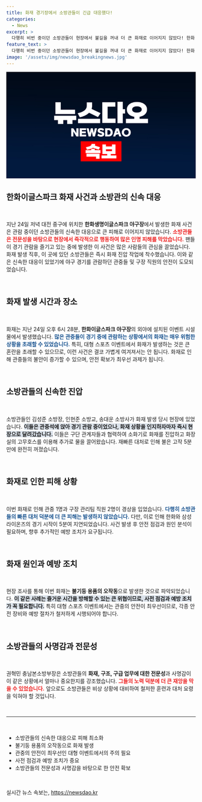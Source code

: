 ```yaml
---
title: 화재 경기장에서 소방관들이 긴급 대응했다!
categories:
  - News
excerpt: >
  다행히 비번 중이던 소방관들이 현장에서 불길을 꺼내 더 큰 화재로 이어지지 않았다! 한화 야구장에서 발생한 긴급 상황의 전말과 소방관들의 활약을 확인해보세요!
feature_text: >
  다행히 비번 중이던 소방관들이 현장에서 불길을 꺼내 더 큰 화재로 이어지지 않았다! 한화 야구장에서 발생한 긴급 상황의 전말과 소방관들의 활약을 확인해보세요!
image: '/assets/img/newsdao_breakingnews.jpg'
---
```


<p><img src="/assets/img/newsdao_breakingnews.jpg" alt="koreaapp 속보" /></p>

<h2 data-ke-size="size26">한화이글스파크 화재 사건과 소방관의 신속 대응</h2>

<p data-ke-size="size16">&nbsp;</p>

<p>지난 24일 저녁 대전 중구에 위치한 <b>한화생명이글스파크 야구장</b>에서 발생한 화재 사건은 관람 중이던 소방관들의 신속한 대응으로 큰 피해로 이어지지 않았습니다. <b><span style="color: #ee2323;">소방관들은 전문성을 바탕으로 현장에서 즉각적으로 행동하여 많은 인명 피해를 막았습니다.</span></b> 팬들이 경기 관람을 즐기고 있는 중에 발생한 이 사건은 많은 사람들의 관심을 끌었습니다. 화재 발생 직후, 이 곳에 있던 소방관들은 즉시 화재 진압 작업에 착수했습니다. 이와 같은 신속한 대응이 있었기에 야구 경기를 관람하던 관중들 및 구장 직원의 안전이 도모되었습니다.</p>

<p data-ke-size="size16">&nbsp;</p>

<h2 data-ke-size="size26">화재 발생 시간과 장소</h2>

<p data-ke-size="size16">&nbsp;</p>

<p>화재는 지난 24일 오후 6시 28분, <b>한화이글스파크 야구장</b>의 외야에 설치된 이벤트 시설물에서 발생했습니다. <b><span style="color: #1a5490;">많은 관중들이 경기 중에 관람하는 상황에서의 화재는 매우 위험한 상황을 초래할 수 있었습니다.</span></b> 특히, 대형 스포츠 이벤트에서 화재가 발생하는 것은 큰 혼란을 초래할 수 있으므로, 이런 사건은 결코 가볍게 여겨져서는 안 됩니다. 화재로 인해 관중들의 불안이 증가할 수 있으며, 안전 확보가 최우선 과제가 됩니다.</p>

<p data-ke-size="size16">&nbsp;</p>

<h2 data-ke-size="size26">소방관들의 신속한 진압</h2>

<p data-ke-size="size16">&nbsp;</p>

<p>소방관들인 김성준 소방장, 인현준 소방교, 송대운 소방사가 화재 발생 당시 현장에 있었습니다. <b><span style="background-color: #21538527;">이들은 관중석에 앉아 경기 관람 중이었으나, 화재 상황을 인지하자마자 즉시 현장으로 달려갔습니다.</span></b> 이들은 구단 관계자들과 협력하여 소화기로 화재를 진압하고 화장실의 고무호스를 이용해 추가로 물을 끌어왔습니다. 재빠른 대처로 인해 불은 고작 5분 만에 완전히 꺼졌습니다.</p>

<p data-ke-size="size16">&nbsp;</p>

<h2 data-ke-size="size26">화재로 인한 피해 상황</h2>

<p data-ke-size="size16">&nbsp;</p>

<p>이번 화재로 인해 관중 1명과 구장 관리팀 직원 2명이 경상을 입었습니다. <b><span style="color: #1a5490;">다행히 소방관들의 빠른 대처 덕분에 더 큰 피해는 발생하지 않았습니다.</span></b> 다만, 이로 인해 한화와 삼성 라이온즈의 경기 시작이 5분여 지연되었습니다. 사건 발생 후 안전 점검과 원인 분석이 필요하며, 향후 추가적인 예방 조치가 요구됩니다.</p>

<p data-ke-size="size16">&nbsp;</p>

<h2 data-ke-size="size26">화재 원인과 예방 조치</h2>

<p data-ke-size="size16">&nbsp;</p>

<p>현장 조사를 통해 이번 화재는 <b>불기둥 용품의 오작동</b>으로 발생한 것으로 파악되었습니다. <b><span style="background-color: #21538527;">이 같은 사례는 즐거운 시간을 방해할 수 있는 큰 위협이므로, 사전 점검과 예방 조치가 꼭 필요합니다.</span></b> 특히 대형 스포츠 이벤트에서는 관중의 안전이 최우선이므로, 각종 안전 장비와 예방 절차가 철저하게 시행되어야 합니다.</p>

<p data-ke-size="size16">&nbsp;</p>

<h2 data-ke-size="size26">소방관들의 사명감과 전문성</h2>

<p data-ke-size="size16">&nbsp;</p>

<p>권혁민 충남본소방부장은 소방관들의 <b>화재, 구조, 구급 업무에 대한 전문성</b>과 사명감이 이 같은 상황에서 얼마나 중요한지를 강조했습니다. <b><span style="color: #ee2323;">그들의 노력 덕분에 더 큰 재앙을 막을 수 있었습니다.</span></b> 앞으로도 소방관들은 비상 상황에 대비하여 철저한 훈련과 대처 요령을 익혀야 할 것입니다.</p>

<p data-ke-size="size16">&nbsp;</p>

<hr>

<p data-ke-size="size16">&nbsp;</p>

<ul>
   <li>소방관들의 신속한 대응으로 피해 최소화</li>
   <li>불기둥 용품의 오작동으로 화재 발생</li>
   <li>관중의 안전이 최우선인 대형 이벤트에서의 주의 필요</li>
   <li>사전 점검과 예방 조치가 중요</li>
   <li>소방관들의 전문성과 사명감을 바탕으로 한 안전 확보</li>
</ul>

<p data-ke-size="size16">&nbsp;</p>
실시간 뉴스 속보는, <a href="https://newsdao.kr" rel="dofollow">https://newsdao.kr</a>


